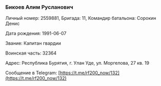 ### Бикоев Алим Русланович

Личный номер: 2559881, Бригада: 11, Командир батальона: Сорокин Денис

Дата рождения: 1991-06-07

Звание: Капитан гвардии

Воинская часть: 32364

Адрес: Республика Бурятия, г. Улан Уде, ул. Моргелова, 27 кв. 19

Сообщение в Telegram: [https://t.me/rf200_now/132](https://t.me/rf200_now/132)
